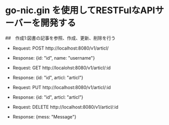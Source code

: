 # go-nic.gin を使用してRESTFulなAPIサーバーを開発する
##　作成1:図書の記事を参照、作成、更新、削除を行う
+ Request: POST http://localhost:8080/v1/articl/
+ Response: {id: "id", name: "username"}

+ Request: GET http://localohst:8080/v1/articl/:id
+ Response: {id: "id", articl: "articl"}

+ Request: PUT http://localhost:8080/v1/articl/:id
+ Response: {id: "id", articl: "articl"}

+ Request: DELETE http://localhost:8080/v1/articl/:id
+ Response: {mess: "Message"}